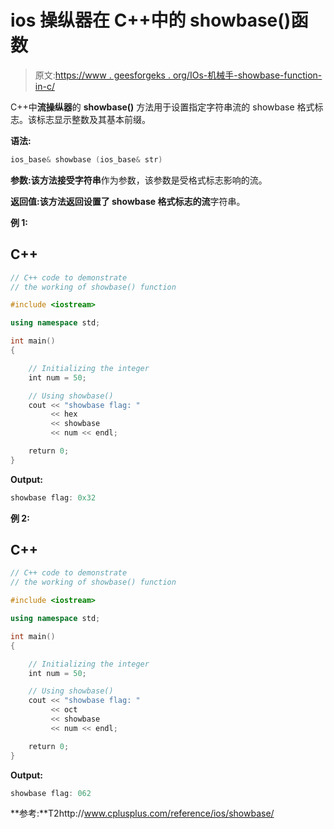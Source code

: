 # ios 操纵器在 C++中的 showbase()函数

> 原文:[https://www . geesforgeks . org/IOs-机械手-showbase-function-in-c/](https://www.geeksforgeeks.org/ios-manipulators-showbase-function-in-c/)

C++中**流操纵器**的 **showbase()** 方法用于设置指定字符串流的 showbase 格式标志。该标志显示整数及其基本前缀。

**语法:**

```cpp
ios_base& showbase (ios_base& str)
```

**参数:**该方法接受**字符串**作为参数，该参数是受格式标志影响的流。

**返回值:**该方法返回设置了 showbase 格式标志的**流**字符串。

**例 1:**

## C++

```cpp
// C++ code to demonstrate
// the working of showbase() function

#include <iostream>

using namespace std;

int main()
{

    // Initializing the integer
    int num = 50;

    // Using showbase()
    cout << "showbase flag: "
         << hex
         << showbase
         << num << endl;

    return 0;
}
```

**Output:** 

```cpp
showbase flag: 0x32
```

**例 2:**

## C++

```cpp
// C++ code to demonstrate
// the working of showbase() function

#include <iostream>

using namespace std;

int main()
{

    // Initializing the integer
    int num = 50;

    // Using showbase()
    cout << "showbase flag: "
         << oct
         << showbase
         << num << endl;

    return 0;
}
```

**Output:** 

```cpp
showbase flag: 062
```

**参考:**T2http://www.cplusplus.com/reference/ios/showbase/
